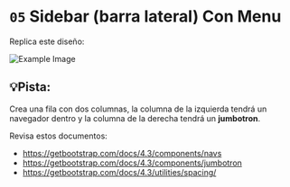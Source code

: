 # `05` Sidebar (barra lateral) Con Menu

Replica este diseño:

![Example Image](https://github.com/4GeeksAcademy/bootstrap-exercises-tutorial/blob/master/.learn/assets/1509911882903_9a14b4fa806a07fbbff1abb2143b7799.png?raw=true)

## 💡Pista:
Crea una fila con dos columnas, la columna de la izquierda tendrá un navegador dentro y la columna de la derecha tendrá un **jumbotron**.


Revisa estos documentos:
- https://getbootstrap.com/docs/4.3/components/navs
- https://getbootstrap.com/docs/4.3/components/jumbotron
- https://getbootstrap.com/docs/4.3/utilities/spacing/
